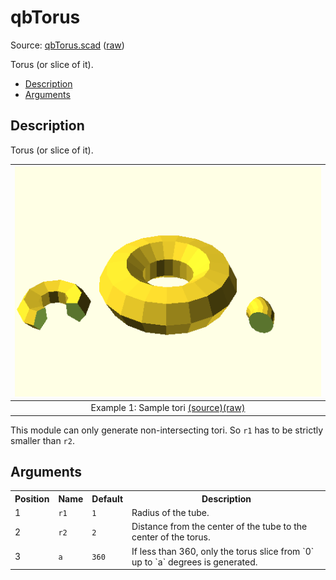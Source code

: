 # qbTorus

Source: [qbTorus.scad](https://github.com/little-blossom/openscad-qbase/blob/master/qbTorus.scad) ([raw](https://raw.githubusercontent.com/little-blossom/openscad-qbase/master/qbTorus.scad))

Torus (or slice of it).

* [Description](#description)
* [Arguments](#arguments)

## Description


Torus (or slice of it).

| [![summary-example](qbTorus.scad-media/summary-example.png "summary-example")](https://github.com/little-blossom/openscad-qbase/blob/master/docs/generated/qbTorus.scad-media/summary-example.png) |
| :---: |
|Example 1: Sample tori [(source)](https://github.com/little-blossom/openscad-qbase/blob/master/docs/generated/qbTorus.scad-media/summary-example.scad)[(raw)](https://raw.githubusercontent.com/little-blossom/openscad-qbase/master/docs/generated/qbTorus.scad-media/summary-example.scad)|



This module can only generate non-intersecting tori. So `r1` has to be strictly smaller than `r2`.


## Arguments

<table>
<tr><th>Position</th><th>Name</th><th>Default</th><th>Description</th></tr>
<tr><td>1</td><td><code>r1</code></td><td><code>1</code></td><td>Radius of the tube.</td></tr>
<tr><td>2</td><td><code>r2</code></td><td><code>2</code></td><td>Distance from the center of the tube to the center of the torus.</td></tr>
<tr><td>3</td><td><code>a</code></td><td><code>360</code></td><td>If less than 360, only the torus slice from `0` up to `a` degrees is generated.</td></tr>
</table>
